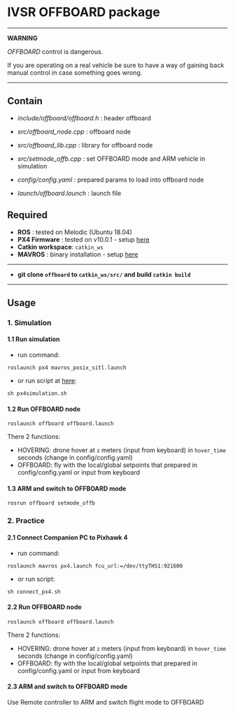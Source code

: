 # IVSR OFFBOARD package

***
**WARNING**

*OFFBOARD* control is dangerous. 

If you are operating on a real vehicle be sure to have a way of gaining back manual control in case something goes wrong.
***

## Contain
- *include/offboard/offboard.h* : header offboard

- *src/offboard_node.cpp*   : offboard node
- *src/offboard_lib.cpp*    : library for offboard node
- *src/setmode_offb.cpp*    : set OFFBOARD mode and ARM vehicle in simulation

- *config/config.yaml*      : prepared params to load into offboard node

- *launch/offboard.launch*  : launch file

## Required
- **ROS**             : tested on Melodic (Ubuntu 18.04)
- **PX4 Firmware**    : tested on v10.0.1 - setup [here](https://github.com/congtranv/Firmware)
- **Catkin workspace**: `catkin_ws`
- **MAVROS**          : binary installation - setup [here](https://docs.px4.io/master/en/ros/mavros_installation.html#binary-installation-debian-ubuntu)

***
- **git clone `offboard` to `catkin_ws/src/` and build `catkin build`**
***

## Usage

### 1. Simulation
#### 1.1 Run simulation
- run command:
```
roslaunch px4 mavros_posix_sitl.launch
```
- or run script at [here](https://github.com/congtranv/bash):
```
sh px4simulation.sh
```

#### 1.2 Run OFFBOARD node
```
roslaunch offboard offboard.launch
```
There 2 functions:
- HOVERING: drone hover at `z` meters (input from keyboard) in `hover_time` seconds (change in config/config.yaml)
- OFFBOARD: fly with the local/global setpoints that prepared in config/config.yaml or input from keyboard

#### 1.3 ARM and switch to OFFBOARD mode
```
rosrun offboard setmode_offb
```
### 2. Practice
#### 2.1 Connect Companion PC to Pixhawk 4 
- run command:
```
roslaunch mavros px4.launch fcu_url:=/dev/ttyTHS1:921600
```
- or run script:
```
sh connect_px4.sh
```

#### 2.2 Run OFFBOARD node
```
roslaunch offboard offboard.launch
```
There 2 functions:
- HOVERING: drone hover at `z` meters (input from keyboard) in `hover_time` seconds (change in config/config.yaml)
- OFFBOARD: fly with the local/global setpoints that prepared in config/config.yaml or input from keyboard

#### 2.3 ARM and switch to OFFBOARD mode
Use Remote controller to ARM and switch flight mode to OFFBOARD